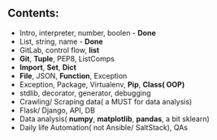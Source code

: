 ## Contents:
- Intro, interpreter, number, boolen - **Done**
- List, string, name - **Done**
- GitLab, control flow, **list**
- **Git**, **Tuple**, PEP8, ListComps
- **Import**, **Set**, **Dict**
- **File**, JSON, **Function**, Exception
- Exception, Package, Virtualenv, **Pip**, **Class( OOP)**
- stdlib, decorator, generator, debugging
- Crawling/ Scraping data( a MUST for data analysis)
- Flask/ Django, API, DB
- Data analysis( **numpy**, **matplotlib**, **pandas**, a bit sklearn)
- Daily life Automation( not Ansible/ SaltStack), QAs
